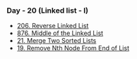 ### Day - 20 (Linked list - I)

-   [206. Reverse Linked List](./206_reverseLinkedList.md)
-   [876. Middle of the Linked List](./876_middleOfTheLinkedList.md)
-   [21. Merge Two Sorted Lists](./21_mergeTwoSortedLists.md)
-   [19. Remove Nth Node From End of List](./19_removeNthNodeFromEndOfList.md)
